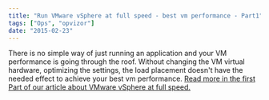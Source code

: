 ```yaml
---
title: "Run VMware vSphere at full speed - best vm performance - Part1"
tags: ["Ops", "opvizor"]
date: "2015-02-23"
---
```


There is no simple way of just running an application and your VM performance is going through the roof. Without changing the VM virtual hardware, optimizing the settings, the load placement doesn't have the needed effect to achieve your best vm performance. [Read more in the first Part of our article about VMware vSphere at full speed.](https://www.opvizor.com/run-vmware-vsphere-at-full-speed-best-vm-performance/ "Run VMware vSphere at full speed – best vm performance")
